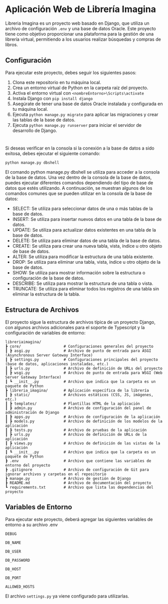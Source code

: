
# Aplicación Web de Librería Imagina

Libreria Imagina es un proyecto web basado en Django, que utiliza un archivo de configuración `.env` y una base de datos Oracle. Este proyecto tiene como objetivo proporcionar una plataforma para la gestión de una librería virtual, permitiendo a los usuarios realizar búsquedas y compras de libros.

## Configuración

Para ejecutar este proyecto, debes seguir los siguientes pasos:

1. Clona este repositorio en tu máquina local.
2. Crea un entorno virtual de Python en la carpeta raíz del proyecto.
3. Activa el entorno virtual con `<nombreEntorno>\Scripts\activate`
4. Instala Django con `pip install django`
5. Asegúrate de tener una base de datos Oracle instalada y configurada en tu máquina local.
6. Ejecuta `python manage.py migrate` para aplicar las migraciones y crear las tablas de la base de datos.
7. Ejecuta `python manage.py runserver` para iniciar el servidor de desarrollo de Django.

#

Si deseas verificar en la consola si la conexión a la base de datos a sido exitosa, debes ejecutar el siguiente comando:

``python manage.py dbshell``

El comando python manage.py dbshell se utiliza para acceder a la consola de la base de datos. Una vez dentro de la consola de la base de datos, puedes ejecutar diferentes comandos dependiendo del tipo de base de datos que estés utilizando. A continuación, se muestran algunos de los comandos comunes que se pueden utilizar en la consola de la base de datos:

- SELECT: Se utiliza para seleccionar datos de una o más tablas de la base de datos.
- INSERT: Se utiliza para insertar nuevos datos en una tabla de la base de datos.
- UPDATE: Se utiliza para actualizar datos existentes en una tabla de la base de datos.
- DELETE: Se utiliza para eliminar datos de una tabla de la base de datos.
- CREATE: Se utiliza para crear una nueva tabla, vista, índice u otro objeto de base de datos.
- ALTER: Se utiliza para modificar la estructura de una tabla existente.
- DROP: Se utiliza para eliminar una tabla, vista, índice u otro objeto de la base de datos.
- SHOW: Se utiliza para mostrar información sobre la estructura o configuración de la base de datos.
- DESCRIBE: Se utiliza para mostrar la estructura de una tabla o vista.
- TRUNCATE: Se utiliza para eliminar todos los registros de una tabla sin eliminar la estructura de la tabla.

## Estructura de Archivos

El proyecto sigue la estructura de archivos típica de un proyecto Django, con algunos archivos adicionales para el soporte de Typescript y la configuración de variables de entorno:

```
libreriaimagina/
┣ core/                   # Configuraciones generales del proyecto
┃ ┣ asgi.py               # Archivo de punto de entrada para ASGI (Asynchronous Server Gateway Interface)
┃ ┣ settings.py           # Configuraciones principales del proyecto (base de datos, aplicaciones instaladas, etc.)
┃ ┣ urls.py               # Archivo de definición de URLs del proyecto
┃ ┣ wsgi.py               # Archivo de punto de entrada para WSGI (Web Server Gateway Interface)
┃ ┗ __init__.py           # Archivo que indica que la carpeta es un paquete de Python
┣ libreria_imagina/       # Aplicación específica de la librería
┃ ┣ static/               # Archivos estáticos (CSS, JS, imágenes, etc.)
┃ ┣ templates/            # Plantillas HTML de la aplicación
┃ ┣ admin.py              # Archivo de configuración del panel de administración de Django
┃ ┣ apps.py               # Archivo de configuración de la aplicación
┃ ┣ models.py             # Archivo de definición de los modelos de la aplicación
┃ ┣ tests.py              # Archivo de pruebas de la aplicación
┃ ┣ urls.py               # Archivo de definición de URLs de la aplicación
┃ ┣ views.py              # Archivo de definición de las vistas de la aplicación
┃ ┗ __init__.py           # Archivo que indica que la carpeta es un paquete de Python
┣ .env                    # Archivo que contiene las variables de entorno del proyecto
┣ .gitignore              # Archivo de configuración de Git para ignorar archivos y carpetas en el repositorio
┣ manage.py               # Archivo de gestión de Django
┣ README.md               # Archivo de documentación del proyecto
┗ requirements.txt        # Archivo que lista las dependencias del proyecto

```

## Variables de Entorno

Para ejecutar este proyecto, deberá agregar las siguientes variables de entorno a su archivo .env

`DEBUG`

`DB_NAME`

`DB_USER`

`DB_PASSWORD`

`DB_HOST`

`DB_PORT`

`ALLOWED_HOSTS`

El archivo `settings.py` ya viene configurado para utilizarlas.
